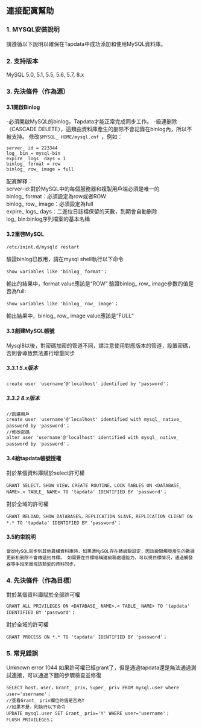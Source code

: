 ## **連接配寘幫助**
### **1. MYSQL安裝說明**
請遵循以下說明以確保在Tapdata中成功添加和使用MySQL資料庫。
### **2. 支持版本**
MySQL 5.0, 5.1, 5.5, 5.6, 5.7, 8.x
### **3. 先決條件（作為源）**
#### **3.1開啟Binlog**
-必須開啟MySQL的binlog，Tapdata才能正常完成同步工作。
-級連删除（CASCADE DELETE），這類由資料庫產生的删除不會記錄在binlog內，所以不被支持。
修改`$MYSQL_ HOME/mysql.cnf `，例如：
```
server_ id = 223344
log_ bin = mysql-bin
expire_ logs_ days = 1
binlog_ format = row
binlog_ row_ image = full
```
配寘解釋：<br>
server-id:對於MySQL中的每個服務器和複製用戶端必須是唯一的<br>
binlog_ format：必須設定為row或者ROW<br>
binlog_ row_ image：必須設定為full<br>
expire_ logs_ days：二進位日誌檔保留的天數，到期會自動删除<br>
log_ bin:binlog序列檔案的基本名稱<br>
#### **3.2重啓MySQL**
```
/etc/inint.d/mysqld restart
```
驗證binlog已啟用，請在mysql shell執行以下命令
```
show variables like 'binlog_ format'；
```
輸出的結果中，format value應該是“ROW”
驗證binlog_ row_ image參數的值是否為full:
```
show variables like 'binlog_ row_ image'；
```
輸出結果中，binlog_ row_ image value應該是“FULL”
#### **3.3創建MySQL帳號**
Mysql8以後，對密碼加密的管道不同，請注意使用對應版本的管道，設置密碼，否則會導致無法進行增量同步
##### **3.3.1 5.x版本**
```
create user 'username'@'localhost' identified by 'password'；
```
##### **3.3.2 8.x版本**
```
//創建用戶
create user 'username'@'localhost' identified with mysql_ native_ password by 'password'；
//修改密碼
alter user 'username'@'localhost' identified with mysql_ native_ password by 'password'；
```
#### **3.4給tapdata帳號授權**
對於某個資料庫賦於select許可權
```
GRANT SELECT，SHOW VIEW，CREATE ROUTINE，LOCK TABLES ON <DATABASE_ NAME>.< TABLE_ NAME> TO 'tapdata' IDENTIFIED BY 'password'；
```
對於全域的許可權
```
GRANT RELOAD，SHOW DATABASES，REPLICATION SLAVE，REPLICATION CLIENT ON *.* TO 'tapdata' IDENTIFIED BY 'password'；
```
#### **3.5約束說明**
```
當從MySQL同步到其他異構資料庫時，如果源MySQL存在錶級聯設定，因該級聯觸發產生的數據更新和删除不會傳遞到目標。 如需要在目標端構建級聯處理能力，可以視目標情况，通過觸發器等手段來實現該類型的資料同步。
```
### **4. 先決條件（作為目標）**
對於某個資料庫賦於全部許可權
```
GRANT ALL PRIVILEGES ON <DATABASE_ NAME>.< TABLE_ NAME> TO 'tapdata' IDENTIFIED BY 'password'；
```
對於全域的許可權
```
GRANT PROCESS ON *.* TO 'tapdata' IDENTIFIED BY 'password'；
```
### **5. 常見錯誤**
Unknown error 1044
如果許可權已經grant了，但是通過tapdata還是無法通過測試連接，可以通過下麵的步驟檢查並修復
```
SELECT host，user，Grant_ priv，Super_ priv FROM mysql.user where user='username'；
//查看Grant_ priv欄位的值是否為Y
//如果不是，則執行以下命令
UPDATE mysql.user SET Grant_ priv='Y' WHERE user='username'；
FLUSH PRIVILEGES；
```